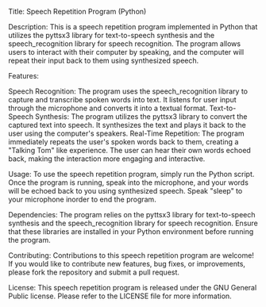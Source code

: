 Title: Speech Repetition Program (Python)

Description:
This is a speech repetition program implemented in Python that utilizes the pyttsx3 library for text-to-speech synthesis and the speech_recognition library for speech recognition. The program allows users to interact with their computer by speaking, and the computer will repeat their input back to them using synthesized speech.

Features:

Speech Recognition: The program uses the speech_recognition library to capture and transcribe spoken words into text. It listens for user input through the microphone and converts it into a textual format.
Text-to-Speech Synthesis: The program utilizes the pyttsx3 library to convert the captured text into speech. It synthesizes the text and plays it back to the user using the computer's speakers.
Real-Time Repetition: The program immediately repeats the user's spoken words back to them, creating a "Talking Tom" like experience. The user can hear their own words echoed back, making the interaction more engaging and interactive.

Usage:
To use the speech repetition program, simply run the Python script. Once the program is running, speak into the microphone, and your words will be echoed back to you using synthesized speech. Speak "sleep" to your microphone inorder to end the program.

Dependencies:
The program relies on the pyttsx3 library for text-to-speech synthesis and the speech_recognition library for speech recognition. Ensure that these libraries are installed in your Python environment before running the program.

Contributing:
Contributions to this speech repetition program are welcome! If you would like to contribute new features, bug fixes, or improvements, please fork the repository and submit a pull request.

License:
This speech repetition program is released under the GNU General Public license. Please refer to the LICENSE file for more information.
